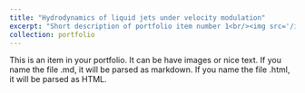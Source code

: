 ```yaml
---
title: "Hydrodynamics of liquid jets under velocity modulation"
excerpt: "Short description of portfolio item number 1<br/><img src='/images/velocity.png'>"
collection: portfolio
---
```


This is an item in your portfolio. It can be have images or nice text. If you name the file .md, it will be parsed as markdown. If you name the file .html, it will be parsed as HTML. 
